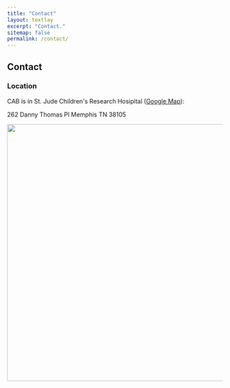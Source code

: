```yaml
---
title: "Contact"
layout: textlay
excerpt: "Contact."
sitemap: false
permalink: /contact/
---
```


## Contact

### Location

CAB is in St. Jude Children's Research Hosipital ([Google Map](https://goo.gl/maps/M9rXDvoqqMUS3Jiy5)):

262 Danny Thomas Pl
Memphis TN 38105

<img src="{{ site.url }}{{ site.baseurl }}/images/contactpic/map.jpg" style="width: 600px">
